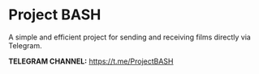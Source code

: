 # Project BASH

A simple and efficient project for sending and receiving films directly via Telegram.

**TELEGRAM CHANNEL:** https://t.me/ProjectBASH
